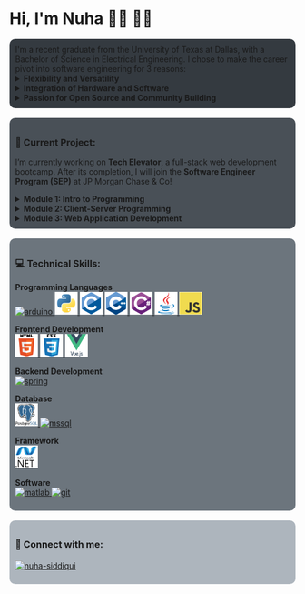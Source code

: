 # Hi, I'm Nuha 👋🏽 🧕🏽

<div style="background-color: #343a40; padding: 10px; border-radius: 10px;">
  I'm a recent graduate from the University of Texas at Dallas, with a Bachelor of Science in Electrical Engineering. I chose to make the career pivot into software engineering for 3 reasons:

  <details>
  <summary><strong>Flexibility and Versatility</strong></summary>
  Software engineering offers professionals the opportunity to work in various industries, including technology, finance, healthcare, and more. This versatility provides the chance to work on diverse projects and explore different domains. As a software engineer, I look forward to leveraging my skills to tackle challenging problems and make a meaningful impact in various fields.
  </details>

  <details>
  <summary><strong>Integration of Hardware and Software</strong></summary>
  With the rise of embedded systems and Internet of Things (IoT) devices, the boundaries between hardware and software are becoming increasingly blurred. As an electrical engineer with software engineering skills, I am excited about contributing to the design, development, and integration of hardware and software systems. This combination allows for a holistic approach to problem-solving and enables me to leverage my knowledge in both domains.
  </details>

  <details>
  <summary><strong>Passion for Open Source and Community Building</strong></summary>
  During my time at UTD, I had the opportunity to explore software development and discovered my passion for making open-source contributions, creating technology to elevate people, and building a strong community. I am eager to continue honing my software engineering skills, collaborating with like-minded individuals, and driving positive change through technology.
  </details>
</div>

<br>
<div style="background-color: #495057; padding: 10px; border-radius: 10px;">
  <h3 align="left"> 🚧 Current Project:</h3>

   I’m currently working on **Tech Elevator**, a full-stack web development bootcamp. After its completion, I will join the **Software Engineer Program (SEP)** at JP Morgan Chase & Co!

  <details>
  <summary><strong>Module 1: Intro to Programming</strong></summary>

  - **Java** and **C#** both continue to be among the most popular, in-demand programming languages in the world. You can use them to build applications for the web, mobile devices, Internet of Things, and much more. You're likely familiar with several applications that are written using Java (like Google tools, Netflix, and Uber) or C# (like the Microsoft suite, apps like Keepass, and games created with Unity).
  - **Git** is a version control system (VCS). You can use it to track the changes that you and your teammates make to a shared set of code.
  - **IDEs** (integrated development environments) are applications that serve as dedicated ecosystems for writing code. They include many development tools, such as coding suggestions, testing capabilities, debuggers for troubleshooting, and much more—all in one application.
  </details>

  <details>
  <summary><strong>Module 2: Client-Server Programming</strong></summary>

  - **Spring** and **Microsoft .NET** are among the most widely used frameworks for the Java and C# languages, respectively. Each has a vast community of users and maintains quality documentation.
  - **PostgreSQL** and **SQL Server** are relational databases, which are highly organized. They allow you to create data structures that are easy to maintain and adaptable to changing needs.
  - **SQL** is a language used to pull and edit data in relational databases.
  - **REST** is a modern API architecture used to facilitate communication between multiple computers or programs. You use it to send information back and forth between your code and a server through the internet.
  </details>

  <details>
  <summary><strong>Module 3: Web Application Development</strong></summary>

  - **HTML** is the language of web structure. It enables you to build web pages and determine how to display the elements.
  - **CSS** is the language of web styling. You can use it to create compelling layouts for all kinds of devices.
  - **JavaScript** has been a gold standard in web development for decades. It controls how the web pages behave, like dynamic design and user interaction.
  - **Vue.js** is steadily increasing in popularity as a JavaScript framework. It provides the power and capability of many front-end frameworks and doesn't require a steep learning curve.
  - **Chrome Developer Tools** are a set of browser-based tools used for webpage diagnostics.
  </details>
</div>

<br>
<div style="background-color: #6c757d; padding: 10px; border-radius: 10px;">
  <h3 align="left"> 💻 Technical Skills:</h3>
  <p align="left"> 
  <summary><strong>Programming Languages</strong></summary>
     <a href="https://www.arduino.cc/" target="_blank" rel="noreferrer"> <img src="https://cdn.worldvectorlogo.com/logos/arduino-1.svg" alt="arduino" width="40" height="40"/> </a>
     <a href="https://www.python.org" target="_blank" rel="noreferrer"> <img src="https://raw.githubusercontent.com/devicons/devicon/master/icons/python/python-original.svg" alt="python" width="40" height="40"/> </a>
     <a href="https://www.cprogramming.com/" target="_blank" rel="noreferrer"> <img src="https://raw.githubusercontent.com/devicons/devicon/master/icons/c/c-original.svg" alt="c" width="40" height="40"/> </a> 
     <a href="https://www.w3schools.com/cpp/" target="_blank" rel="noreferrer"> <img src="https://raw.githubusercontent.com/devicons/devicon/master/icons/cplusplus/cplusplus-original.svg" alt="cplusplus" width="40" height="40"/> </a>  
     <a href="https://www.w3schools.com/cs/" target="_blank" rel="noreferrer"> <img src="https://raw.githubusercontent.com/devicons/devicon/master/icons/csharp/csharp-original.svg" alt="csharp" width="40" height="40"/> </a>
     <a href="https://www.java.com" target="_blank" rel="noreferrer"> <img src="https://raw.githubusercontent.com/devicons/devicon/master/icons/java/java-original.svg" alt="java" width="40" height="40"/> </a>
     <a href="https://developer.mozilla.org/en-US/docs/Web/JavaScript" target="_blank" rel="noreferrer"> <img src="https://raw.githubusercontent.com/devicons/devicon/master/icons/javascript/javascript-original.svg" alt="javascript" width="40" height="40"/> </a>
  </p>

  <summary><strong>Frontend Development</strong></summary>
     <a href="https://www.w3.org/html/" target="_blank" rel="noreferrer"> <img src="https://raw.githubusercontent.com/devicons/devicon/master/icons/html5/html5-original-wordmark.svg" alt="html5" width="40" height="40"/> </a> 
     <a href="https://www.w3schools.com/css/" target="_blank" rel="noreferrer"> <img src="https://raw.githubusercontent.com/devicons/devicon/master/icons/css3/css3-original-wordmark.svg" alt="css3" width="40" height="40"/> </a>
     <a href="https://vuejs.org/" target="_blank" rel="noreferrer"> <img src="https://raw.githubusercontent.com/devicons/devicon/master/icons/vuejs/vuejs-original-wordmark.svg" alt="vuejs" width="40" height="40"/> </a> 
     
  </p> 

  <summary><strong>Backend Development</strong></summary>
     <a href="https://spring.io/" target="_blank" rel="noreferrer"> <img src="https://www.vectorlogo.zone/logos/springio/springio-icon.svg" alt="spring" width="40" height="40"/> </a>
  </p>

  <summary><strong>Database</strong></summary>
     <a href="https://www.postgresql.org" target="_blank" rel="noreferrer"> <img src="https://raw.githubusercontent.com/devicons/devicon/master/icons/postgresql/postgresql-original-wordmark.svg" alt="postgresql" width="40" height="40"/> </a>
     <a href="https://www.microsoft.com/en-us/sql-server" target="_blank" rel="noreferrer"> <img src="https://www.svgrepo.com/show/303229/microsoft-sql-server-logo.svg" alt="mssql" width="40" height="40"/> </a>
  </p> 
  
  <summary><strong>Framework</strong></summary>
     <a href="https://dotnet.microsoft.com/" target="_blank" rel="noreferrer"> <img src="https://raw.githubusercontent.com/devicons/devicon/master/icons/dot-net/dot-net-original-wordmark.svg" alt="dotnet" width="40" height="40"/> </a>
  </p> 

  <summary><strong>Software</strong></summary>
     <a href="https://www.mathworks.com/" target="_blank" rel="noreferrer"> <img src="https://upload.wikimedia.org/wikipedia/commons/2/21/Matlab_Logo.png" alt="matlab" width="40" height="40"/> </a> 
     <a href="https://git-scm.com/" target="_blank" rel="noreferrer"> <img src="https://www.vectorlogo.zone/logos/git-scm/git-scm-icon.svg" alt="git" width="40" height="40"/> </a> 
  </p>
</div>

<br>
<div style="background-color: #adb5bd; padding: 10px; border-radius: 10px;">
  <h3 align="left"> 🔗 Connect with me:</h3>
  <p align="left">
  <a href="https://linkedin.com/in/nuha-siddiqui" target="blank"><img align="center" src="https://raw.githubusercontent.com/rahuldkjain/github-profile-readme-generator/master/src/images/icons/Social/linked-in-alt.svg" alt="nuha-siddiqui" height="30" width="40" /></a>
  </p>
</div>